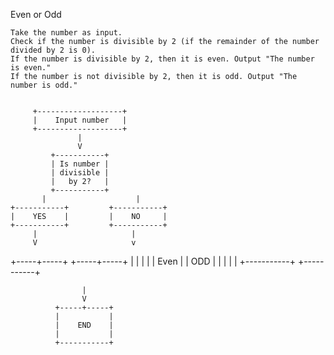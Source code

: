 Even or Odd

    Take the number as input.
    Check if the number is divisible by 2 (if the remainder of the number divided by 2 is 0).
    If the number is divisible by 2, then it is even. Output "The number is even."
    If the number is not divisible by 2, then it is odd. Output "The number is odd."
  
  
         +-------------------+
         |    Input number   |
         +-------------------+
                   |
                   V
             +-----------+
             | Is number |
             | divisible |
             |   by 2?   |
             +-----------+
           |                    |                         
    +-----------+         +-----------+
    |    YES    |         |    NO     |
    +-----------+         +-----------+   
         |                     |
         V                     v                   
   +-----+-----+         +-----+-----+
   |           |         |           | 
   |   Even    |         |    ODD    |
   |           |         |           |
   +-----------+         +-----------+ 

                    |
                    V
              +-----+-----+
              |           |
              |    END    |
              |           |
              +-----------+
   
   
    
       
                                   
                                    
                                    
                   
